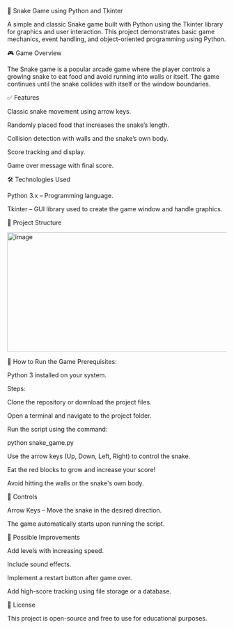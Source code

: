 🐍 Snake Game using Python and Tkinter

A simple and classic Snake game built with Python using the Tkinter library for graphics and user interaction. This project demonstrates basic game mechanics, event handling, and object-oriented programming using Python.

🎮 Game Overview

The Snake game is a popular arcade game where the player controls a growing snake to eat food and avoid running into walls or itself. The game continues until the snake collides with itself or the window boundaries.

✅ Features

Classic snake movement using arrow keys.

Randomly placed food that increases the snake’s length.

Collision detection with walls and the snake’s own body.

Score tracking and display.

Game over message with final score.

🛠 Technologies Used

Python 3.x – Programming language.

Tkinter – GUI library used to create the game window and handle graphics.

📂 Project Structure


<img width="822" height="274" alt="image" src="https://github.com/user-attachments/assets/954e5a65-e699-4262-8c14-d2b9bc734e04" />

🚀 How to Run the Game
Prerequisites:

Python 3 installed on your system.

Steps:

Clone the repository or download the project files.

Open a terminal and navigate to the project folder.

Run the script using the command:

python snake_game.py


Use the arrow keys (Up, Down, Left, Right) to control the snake.

Eat the red blocks to grow and increase your score!

Avoid hitting the walls or the snake's own body.



🔑 Controls

Arrow Keys – Move the snake in the desired direction.

The game automatically starts upon running the script.

📂 Possible Improvements

Add levels with increasing speed.

Include sound effects.

Implement a restart button after game over.

Add high-score tracking using file storage or a database.

📜 License

This project is open-source and free to use for educational purposes.
